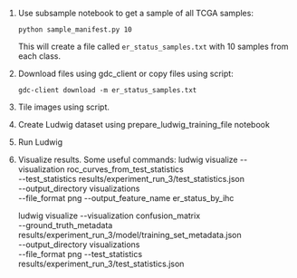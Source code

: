 1. Use subsample notebook to get a sample of all TCGA samples:
    ```
    python sample_manifest.py 10
    ```

    This will create a file called `er_status_samples.txt` with 10 samples from each class.
2. Download files using gdc_client or copy files using script:
    ```
    gdc-client download -m er_status_samples.txt
    ```
3. Tile images using script.
4. Create Ludwig dataset using prepare_ludwig_training_file notebook
5. Run Ludwig
6. Visualize results. Some useful commands:
    ludwig visualize --visualization roc_curves_from_test_statistics \
                  --test_statistics results/experiment_run_3/test_statistics.json \
                  --output_directory visualizations \
                  --file_format png --output_feature_name er_status_by_ihc

    ludwig visualize --visualization confusion_matrix \
                  --ground_truth_metadata results/experiment_run_3/model/training_set_metadata.json \
                  --output_directory visualizations \
                  --file_format png --test_statistics results/experiment_run_3/test_statistics.json
                  
